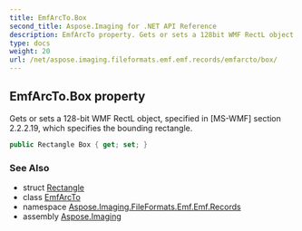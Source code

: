 ```yaml
---
title: EmfArcTo.Box
second_title: Aspose.Imaging for .NET API Reference
description: EmfArcTo property. Gets or sets a 128bit WMF RectL object specified in MSWMF section 2.2.2.19 which specifies the bounding rectangle
type: docs
weight: 20
url: /net/aspose.imaging.fileformats.emf.emf.records/emfarcto/box/
---
```

## EmfArcTo.Box property

Gets or sets a 128-bit WMF RectL object, specified in [MS-WMF] section 2.2.2.19, which specifies the bounding rectangle.

```csharp
public Rectangle Box { get; set; }
```

### See Also

* struct [Rectangle](../../../aspose.imaging/rectangle/)
* class [EmfArcTo](../)
* namespace [Aspose.Imaging.FileFormats.Emf.Emf.Records](../../emfarcto/)
* assembly [Aspose.Imaging](../../../)



